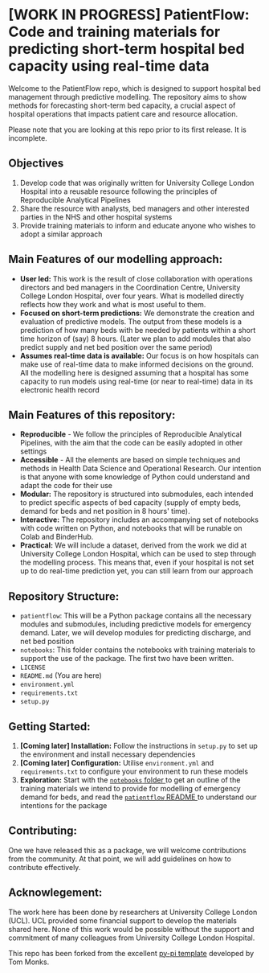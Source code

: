 # [WORK IN PROGRESS] PatientFlow: Code and training materials for predicting short-term hospital bed capacity using real-time data

Welcome to the PatientFlow repo, which is designed to support hospital bed management through predictive modelling. The repository aims to show methods for forecasting short-term bed capacity, a crucial aspect of hospital operations that impacts patient care and resource allocation.

Please note that you are looking at this repo prior to its first release. It is incomplete. 

## Objectives
1. Develop code that was originally written for University College London Hospital into a reusable resource following the principles of Reproducible Analytical Pipelines
2. Share the resource with analysts, bed managers and other interested parties in the NHS and other hospital systems
3. Provide training materials to inform and educate anyone who wishes to adopt a similar approach

## Main Features of our modelling approach:

- **User led:** This work is the result of close collaboration with operations directors and bed managers in the Coordination Centre, University College London Hospital, over four years. What is modelled directly reflects how they work and what is most useful to them.
- **Focused on short-term predictions:** We demonstrate the creation and evaluation of predictive models. The output from these models is a prediction of how many beds with be needed by patients within a short time horizon of (say) 8 hours. (Later we plan to add modules that also predict supply and net bed position over the same period)
- **Assumes real-time data is available:** Our focus is on how hospitals can make use of real-time data to make informed decisions on the ground. All the modelling here is designed assuming that a hospital has some capacity to run models using real-time (or near to real-time) data in its electronic health record

## Main Features of this repository:

- **Reproducible** - We follow the principles of Reproducible Analytical Pipelines, with the aim that the code can be easily adopted in other settings
- **Accessible** - All the elements are based on simple techniques and methods in Health Data Science and Operational Research. Our intention is that anyone with some knowledge of Python could understand and adapt the code for their use
- **Modular:** The repository is structured into submodules, each intended to predict specific aspects of bed capacity (supply of empty beds, demand for beds and net position in 8 hours' time).
- **Interactive:** The repository includes an accompanying set of notebooks with code written on Python, and notebooks that will be runable on Colab and BinderHub. 
- **Practical:** We will include a dataset, derived from the work we did at University College London Hospital, which can be used to step through the modelling process. This means that, even if your hospital is not set up to do real-time prediction yet, you can still learn from our approach 

## Repository Structure:

- `patientflow`: This will be a Python package contains all the necessary modules and submodules, including predictive models for emergency demand. Later, we will develop modules for predicting discharge, and net bed position
- `notebooks`: This folder contains the notebooks with training materials to support the use of the package. The first two have been written.  
- `LICENSE`
- `README.md` (You are here)
- `environment.yml`
- `requirements.txt`
- `setup.py`

## Getting Started:

1. **[Coming later] Installation:** Follow the instructions in `setup.py` to set up the environment and install necessary dependencies
2. **[Coming later] Configuration:** Utilise `environment.yml` and `requirements.txt` to configure your environment to run these models
3. **Exploration:** Start with the [`notebooks` folder ](../notebooks) to get an outline of the training materials we intend to provide for modelling of emergency demand for beds, and read the  [`patientflow` README ](../patientflow/README.md) to understand our intentions for the package

## Contributing:

One we have released this as a package, we will welcome contributions from the community. At that point, we will add guidelines on how to contribute effectively.

## Acknowlegement:

The work here has been done by researchers at University College London (UCL). UCL provided some financial support to develop the materials shared here. None of this work would be possible without the support and commitment of many colleagues from University College London Hospital.

This repo has been forked from the excellent [py-pi template](https://github.com/health-data-science-OR/pypi-template) developed by Tom Monks. 
